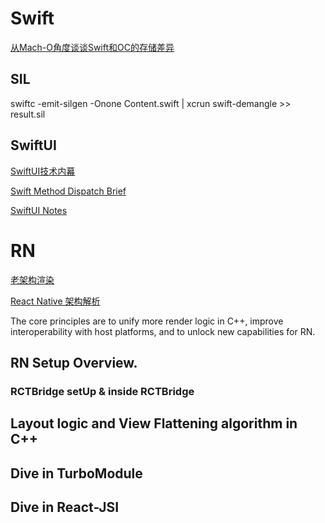 # Swift

[从Mach-O角度谈谈Swift和OC的存储差异](https://mp.weixin.qq.com/s/fm1RCUUQQ27B7FTXb4AOcQ)

## SIL

swiftc -emit-silgen -Onone Content.swift | xcrun swift-demangle >> result.sil

## SwiftUI

[SwiftUI技术内幕](https://juejin.cn/post/7106697041450893342)

[Swift Method Dispatch Brief](https://gpake.github.io/2019/02/11/swiftMethodDispatchBrief/)

[SwiftUI Notes](http://heckj.github.io/swiftui-notes/index_zh-CN.html)

# RN

[老架构渲染](https://zxfcumtcs.github.io/2018/-2/-3/RNRendering)

[React Native 架构解析](https://juejin.cn/post/7095271631689351175)

The core principles are to unify more render logic in C++, improve interoperability with host platforms, and to unlock new capabilities for RN.

## RN Setup Overview.

### RCTBridge setUp & inside RCTBridge

## Layout logic and View Flattening algorithm in C++

## Dive in TurboModule

## Dive in React-JSI
